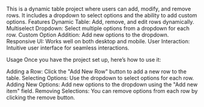 This is a dynamic table project where users can add, modify, and remove rows. It includes a dropdown to select options and the ability to add custom options.
Features
Dynamic Table: Add, remove, and edit rows dynamically.
Multiselect Dropdown: Select multiple options from a dropdown for each row.
Custom Option Addition: Add new options to the dropdown.
Responsive UI: Works well on both desktop and mobile.
User Interaction: Intuitive user interface for seamless interactions.

Usage
Once you have the project set up, here’s how to use it:

Adding a Row: Click the "Add New Row" button to add a new row to the table.
Selecting Options: Use the dropdown to select options for each row.
Adding New Options: Add new options to the dropdown using the "Add new item" field.
Removing Selections: You can remove options from each row by clicking the remove button.

